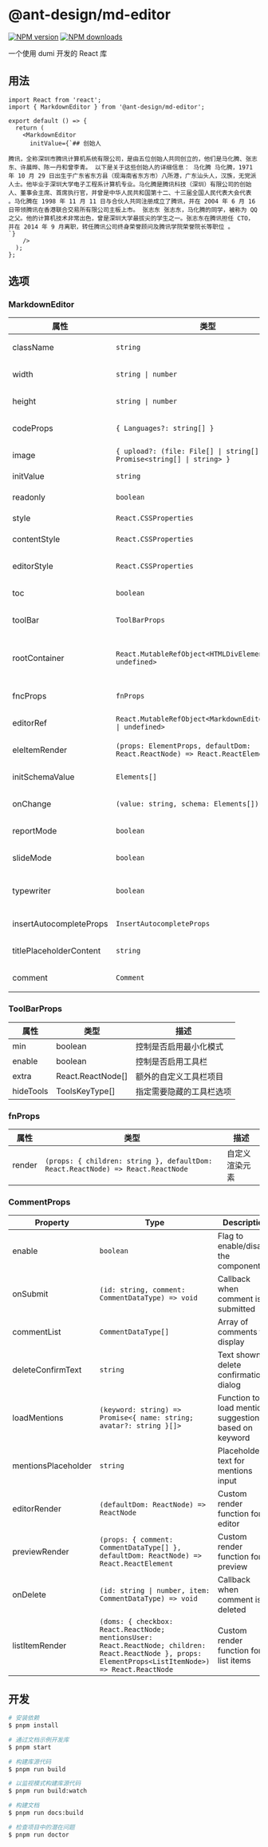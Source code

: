 # @ant-design/md-editor

[![NPM version](https://img.shields.io/npm/v/@ant-design/md-editor.svg?style=flat)](https://npmjs.org/package/@ant-design/md-editor)
[![NPM downloads](http://img.shields.io/npm/dm/@ant-design/md-editor.svg?style=flat)](https://npmjs.org/package/@ant-design/md-editor)

一个使用 dumi 开发的 React 库

## 用法

```tsx
import React from 'react';
import { MarkdownEditor } from '@ant-design/md-editor';

export default () => {
  return (
    <MarkdownEditor
      initValue={`## 创始人

腾讯，全称深圳市腾讯计算机系统有限公司，是由五位创始人共同创立的，他们是马化腾、张志东、许晨晔、陈一丹和曾李青。 以下是关于这些创始人的详细信息： 马化腾 马化腾，1971 年 10 月 29 日出生于广东省东方县（现海南省东方市）八所港，广东汕头人，汉族，无党派人士。他毕业于深圳大学电子工程系计算机专业。马化腾是腾讯科技（深圳）有限公司的创始人、董事会主席、首席执行官，并曾是中华人民共和国第十二、十三届全国人民代表大会代表 。马化腾在 1998 年 11 月 11 日与合伙人共同注册成立了腾讯，并在 2004 年 6 月 16 日带领腾讯在香港联合交易所有限公司主板上市。 张志东 张志东，马化腾的同学，被称为 QQ 之父。他的计算机技术非常出色，曾是深圳大学最拔尖的学生之一。张志东在腾讯担任 CTO，并在 2014 年 9 月离职，转任腾讯公司终身荣誉顾问及腾讯学院荣誉院长等职位 。
`}
    />
  );
};
```

## 选项

### MarkdownEditor

| 属性                    | 类型                                                                       | 描述                        |
| ----------------------- | -------------------------------------------------------------------------- | --------------------------- |
| className               | `string`                                                                   | 自定义类名                  |
| width                   | `string \| number`                                                         | 编辑器宽度                  |
| height                  | `string \| number`                                                         | 编辑器高度                  |
| codeProps               | `{ Languages?: string[] }`                                                 | 代码高亮配置                |
| image                   | `{ upload?: (file: File[] \| string[]) => Promise<string[] \| string> }`   | 图片上传配置                |
| initValue               | `string`                                                                   | 初始内容                    |
| readonly                | `boolean`                                                                  | 是否为只读模式              |
| style                   | `React.CSSProperties`                                                      | 容器样式                    |
| contentStyle            | `React.CSSProperties`                                                      | 内容区域样式                |
| editorStyle             | `React.CSSProperties`                                                      | 编辑器样式                  |
| toc                     | `boolean`                                                                  | 是否显示目录                |
| toolBar                 | `ToolBarProps`                                                             | 工具栏配置                  |
| rootContainer           | `React.MutableRefObject<HTMLDivElement \| undefined>`                      | markdown 编辑器的根容器引用 |
| fncProps                | `fnProps`                                                                  | 功能属性配置                |
| editorRef               | `React.MutableRefObject<MarkdownEditorInstance \| undefined>`              | 编辑器实例引用              |
| eleItemRender           | `(props: ElementProps, defaultDom: React.ReactNode) => React.ReactElement` | 自定义渲染元素              |
| initSchemaValue         | `Elements[]`                                                               | 初始结构数据                |
| onChange                | `(value: string, schema: Elements[]) => void`                              | 内容变化回调                |
| reportMode              | `boolean`                                                                  | 是否开启报告模式            |
| slideMode               | `boolean`                                                                  | 是否开启 PPT 模式           |
| typewriter              | `boolean`                                                                  | 是否开启打字机模式          |
| insertAutocompleteProps | `InsertAutocompleteProps`                                                  | 自动补全配置                |
| titlePlaceholderContent | `string`                                                                   | 标题占位符内容              |
| comment                 | `Comment`                                                                  | 评论功能配置                |

### ToolBarProps

| 属性      | 类型              | 描述                     |
| --------- | ----------------- | ------------------------ |
| min       | boolean           | 控制是否启用最小化模式   |
| enable    | boolean           | 控制是否启用工具栏       |
| extra     | React.ReactNode[] | 额外的自定义工具栏项目   |
| hideTools | ToolsKeyType[]    | 指定需要隐藏的工具栏选项 |

### fnProps

| 属性   | 类型                                                                            | 描述           |
| ------ | ------------------------------------------------------------------------------- | -------------- |
| render | `(props: { children: string }, defaultDom: React.ReactNode) => React.ReactNode` | 自定义渲染元素 |

### CommentProps

| Property            | Type                                                                                                                                                    | Description                                           |
| ------------------- | ------------------------------------------------------------------------------------------------------------------------------------------------------- | ----------------------------------------------------- |
| enable              | `boolean`                                                                                                                                               | Flag to enable/disable the component                  |
| onSubmit            | `(id: string, comment: CommentDataType) => void`                                                                                                        | Callback when comment is submitted                    |
| commentList         | `CommentDataType[]`                                                                                                                                     | Array of comments to display                          |
| deleteConfirmText   | `string`                                                                                                                                                | Text shown in delete confirmation dialog              |
| loadMentions        | `(keyword: string) => Promise<{ name: string; avatar?: string }[]>`                                                                                     | Function to load mention suggestions based on keyword |
| mentionsPlaceholder | `string`                                                                                                                                                | Placeholder text for mentions input                   |
| editorRender        | `(defaultDom: ReactNode) => ReactNode`                                                                                                                  | Custom render function for editor                     |
| previewRender       | `(props: { comment: CommentDataType[] }, defaultDom: ReactNode) => React.ReactElement`                                                                  | Custom render function for preview                    |
| onDelete            | `(id: string \| number, item: CommentDataType) => void`                                                                                                 | Callback when comment is deleted                      |
| listItemRender      | `(doms: { checkbox: React.ReactNode; mentionsUser: React.ReactNode; children: React.ReactNode }, props: ElementProps<ListItemNode>) => React.ReactNode` | Custom render function for list items                 |

## 开发

```bash
# 安装依赖
$ pnpm install

# 通过文档示例开发库
$ pnpm start

# 构建库源代码
$ pnpm run build

# 以监视模式构建库源代码
$ pnpm run build:watch

# 构建文档
$ pnpm run docs:build

# 检查项目中的潜在问题
$ pnpm run doctor
```
